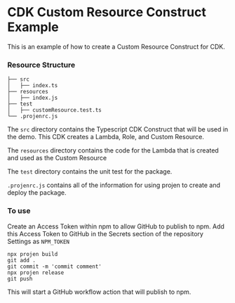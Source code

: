 # CDK Custom Resource Construct Example

This is an example of how to create a Custom Resource Construct for CDK.

### Resource Structure

```
├── src
│   ├── index.ts
├── resources
│   ├── index.js
├── test
│   ├── customResource.test.ts
└── .projenrc.js
```

The `src` directory contains the Typescript CDK Construct that will be used in the demo. This CDK creates a Lambda, Role, and Custom Resource.

The `resources` directory contains the code for the Lambda that is created and used as the Custom Resource

The `test` directory contains the unit test for the package.

`.projenrc.js` contains all of the information for using projen to create and deploy the package.

### To use

Create an Access Token within npm to allow GitHub to publish to npm. Add this Access Token to GitHub in the Secrets section of the repository Settings as `NPM_TOKEN`

```
npx projen build
git add .
git commit -m 'commit comment'
npx projen release
git push
```

This will start a GitHub workflow action that will publish to npm.
